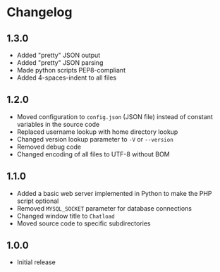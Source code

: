 # Changelog
## 1.3.0
- Added "pretty" JSON output
- Added "pretty" JSON parsing
- Made python scripts PEP8-compliant
- Added 4-spaces-indent to all files

## 1.2.0
- Moved configuration to `config.json` (JSON file) instead of constant variables in the source code
- Replaced username lookup with home directory lookup
- Changed version lookup parameter to `-V` or `--version`
- Removed debug code
- Changed encoding of all files to UTF-8 without BOM

## 1.1.0
- Added a basic web server implemented in Python to make the PHP script optional
- Removed `MYSQL_SOCKET` parameter for database connections
- Changed window title to `Chatload`
- Moved source code to specific subdirectories

## 1.0.0
- Initial release

